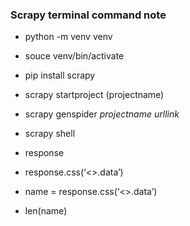 ### Scrapy terminal command note
- python -m venv venv
- souce venv/bin/activate
- pip install scrapy

- scrapy startproject (projectname)
- scrapy genspider _projectname_ _urllink_

- scrapy shell
- response
- response.css(‘<>.data’)

- name = response.css(‘<>.data’)
- len(name)
